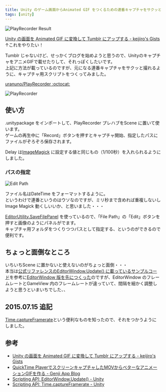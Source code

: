 ```yaml
---
title: Unity のゲーム画面からAnimated GIF をつくるための連番キャプチャをサクッと撮る
tags: [unity]
---
```


![PlayRecorder Result](https://uranuno.github.io/PlayRecorder/out.gif "Cubeくん")

[Unity の画面を Animated GIF に変換して Tumblr にアップする - keijiro's Gists][UnityAnimeGif]  
↑これをやりたい！

Tumblr じゃないけど、せっかくブログを始めようと思うので、UnityのキャプチャをアニメGIFで載せたりして、それっぽくしたいです。  
上記に方法が載っているのですが、元になる連番キャプチャをサクッと撮れるように、キャプチャ用スクリプトをつくってみました。

[uranuno/PlayRecorder :octocat:](https://github.com/uranuno/PlayRecorder)

![PlayRecorder](https://uranuno.github.io/PlayRecorder/playrecorder.png)

<!-- more -->

使い方
-----

.unitypackage をインポートして、PlayRecorder プレハブをScene に置いて使います。  
ゲームの再生中に「Record」ボタンを押すとキャプチャ開始、指定したパスにファイルがぞろぞろ保存されます。

Delay は[ImageMagick](http://www.imagemagick.org/) に設定する値と同じもの（1/100秒）を入れられるようにしました。  

### パスの指定
![Edit Path](https://uranuno.github.io/PlayRecorder/save_capture.png)

ファイル名はDateTime をフォーマットするように。  
というわけで連番というのはウソなのですが、ミリ秒まで含めれば重複しないしImage Magick 動くしいいか、と思いました・・・

[EditorUtility.SaveFilePanel](http://docs.unity3d.com/ScriptReference/EditorUtility.SaveFilePanel.html) を使っているので、「File Path」の「Edit」ボタンを押すと画像のようにパネルがでます。  
キャプチャ用フォルダをつくりつつパスとして指定する、というのができるので便利です。  


ちょっと面倒なところ
--------------------
いちいちScene に置かないと使えないのがちょっと面倒・・・  
本当は[公式リファレンスのEditorWindow.Update() に載っているサンプルコード][UnityAPIEditorWindowUpdate]を参考に[EditorWindow 版を先につくった](https://gist.github.com/uranuno/f558aade1b3ab1f4e3b8)のですが、EditorWindow のフレームレートとGameView 内のフレームレートが違っていて、間隔を細かく調整しようと思うといまいちでした、、

2015.07.15 追記
---------------
[Time.captureFramerate][UnityAPIcaptureFramerate]という便利なものを知ったので、それをつかうようにしました。

参考
-----
- [Unity の画面を Animated GIF に変換して Tumblr にアップする - keijiro's Gists][UnityAnimeGif]
- [QuickTime PlayerでスクリーンキャプチャしたMOVからベターなアニメーションGIFを作る - Genji App Blog][QTAnimeGif]
- [Scripting API: EditorWindow.Update() - Unity][UnityAPIEditorWindowUpdate]
- [Scripting API: Time.captureFramerate - Unity][UnityAPIcaptureFramerate]

[UnityAnimeGif]: https://gist.github.com/keijiro/3330732
[QTAnimeGif]: http://genjiapp.com/blog/2014/06/04/generating-better-animated-gif-from-mov-recorded-by-quicktime-player.html
[UnityAPIEditorWindowUpdate]: http://docs.unity3d.com/ScriptReference/EditorWindow.Update.html
[UnityAPIcaptureFramerate]: http://docs.unity3d.com/ScriptReference/Time-captureFramerate.html